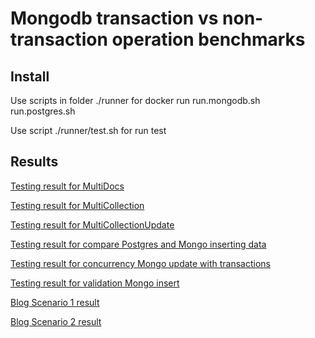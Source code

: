 # Mongodb transaction vs non-transaction operation benchmarks

## Install

Use scripts in folder ./runner for docker run
run.mongodb.sh
run.postgres.sh

Use script ./runner/test.sh for run test

## Results

[Testing result for MultiDocs](BenchmarkDotNet.Artifacts/results/MongodbTransactions.TestCases.MultiDocs-report-github.md)

[Testing result for MultiCollection](BenchmarkDotNet.Artifacts/results/MongodbTransactions.TestCases.MultiCollections-report-github.md)

[Testing result for MultiCollectionUpdate](BenchmarkDotNet.Artifacts/results/MongodbTransactions.TestCases.MultiCollectionsUpdate-report-github.md)

[Testing result for compare Postgres and Mongo inserting data](BenchmarkDotNet.Artifacts/results/MongodbTransactions.CompareTestCases.CompareMultiDocs-report-github.md)

[Testing result for concurrency Mongo update with transactions](BenchmarkDotNet.Artifacts/results/MongodbTransactions.ConcurrentTestCases.MultiCollectionsConcurrentUpdate-report-github.md)

[Testing result for validation Mongo insert](BenchmarkDotNet.Artifacts/results/MongodbTransactions.TestCases.SchemaValidator-report-github.md)

[Blog Scenario 1 result](BenchmarkDotNet.Artifacts/results/MongodbTransactions.Blog.BlogNestedDocuments-report-github.md)

[Blog Scenario 2 result](BenchmarkDotNet.Artifacts/results/MongodbTransactions.Blog.BlogSeparateDocuments-report-github.md)
